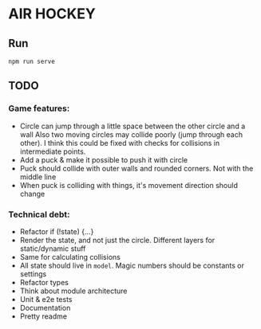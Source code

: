 # AIR HOCKEY

## Run

    npm run serve

## TODO

### Game features:

-   Circle can jump through a little space between the other circle and a wall
    Also two moving circles may collide poorly (jump through each other).
    I think this could be fixed with checks for collisions in intermediate points.
-   Add a puck & make it possible to push it with circle
-   Puck should collide with outer walls and rounded corners. Not with the middle line
-   When puck is colliding with things, it's movement direction should change

### Technical debt:

-   Refactor if (!state) {...}
-   Render the state, and not just the circle. Different layers for static/dynamic stuff
-   Same for calculating collisions
-   All state should live in `model`. Magic numbers should be constants or settings
-   Refactor types
-   Think about module architecture
-   Unit & e2e tests
-   Documentation
-   Pretty readme
